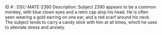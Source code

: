 ID # : DSC-MATE-2390
Description: Subject 2390 appears to be a common monkey, with blue clown eyes and a retro cap atop his head. He is often seen wearing a gold earring on one ear, and a red scarf around his neck. The subject tends to carry a candy stick with him at all times, which he uses to alleviate stress and anxiety.